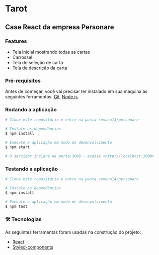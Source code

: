 # Tarot
## Case React da empresa Personare

### Features

- Tela inicial mostrando todas as cartas
- Carrossel
- Tela de seleção de carta
- Tela de descrição da carta

### Pré-requisitos

Antes de começar, você vai precisar ter instalado em sua máquina as seguintes ferramentas:
[Git](https://git-scm.com), [Node.js](https://nodejs.org/en/).

### Rodando a aplicação

```bash
# Clone este repositório e entre na pasta semana14/personare

# Instale as dependências
$ npm install

# Execute a aplicação em modo de desenvolvimento
$ npm start

# O servidor inciará na porta:3000 - acesse <http://localhost:3000>
```
### Testando a aplicação

```bash
# Clone este repositório e entre na pasta semana14/personare

# Instale as dependências
$ npm install

# Execute a aplicação em modo de desenvolvimento
$ npm test

```
### 🛠 Tecnologias

As seguintes ferramentas foram usadas na construção do projeto:

- [React](https://pt-br.reactjs.org/)
- [Styled-components](https://styled-components.com/)

